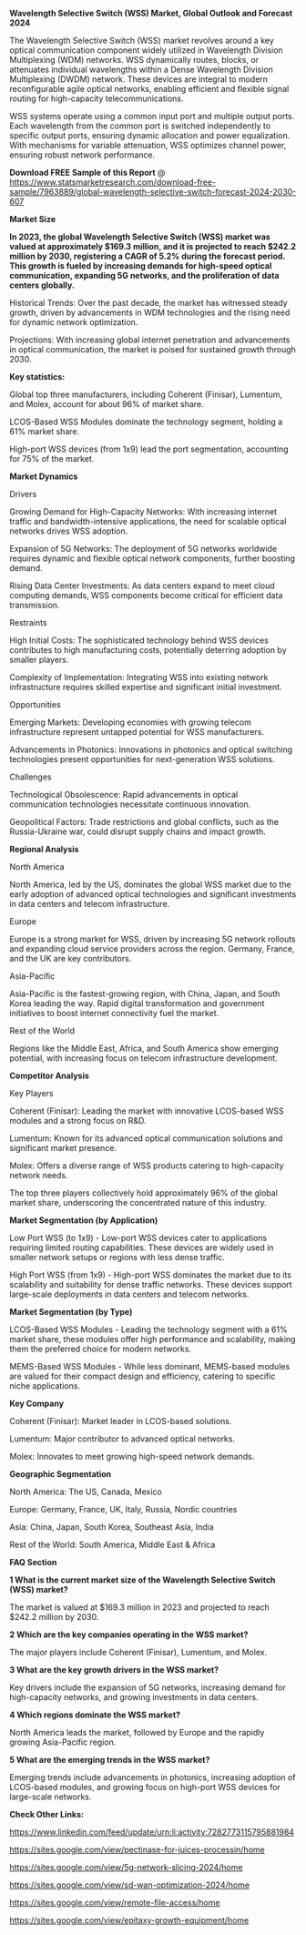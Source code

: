 **Wavelength Selective Switch (WSS) Market, Global Outlook and Forecast 2024**

The Wavelength Selective Switch (WSS) market revolves around a key optical communication component widely utilized in Wavelength Division Multiplexing (WDM) networks. WSS dynamically routes, blocks, or attenuates individual wavelengths within a Dense Wavelength Division Multiplexing (DWDM) network. These devices are integral to modern reconfigurable agile optical networks, enabling efficient and flexible signal routing for high-capacity telecommunications.

WSS systems operate using a common input port and multiple output ports. Each wavelength from the common port is switched independently to specific output ports, ensuring dynamic allocation and power equalization. With mechanisms for variable attenuation, WSS optimizes channel power, ensuring robust network performance.

**Download FREE Sample of this Report** @ https://www.statsmarketresearch.com/download-free-sample/7963889/global-wavelength-selective-switch-forecast-2024-2030-607

**Market Size**

**In 2023, the global Wavelength Selective Switch (WSS) market was valued at approximately $169.3 million, and it is projected to reach $242.2 million by 2030, registering a CAGR of 5.2% during the forecast period. This growth is fueled by increasing demands for high-speed optical communication, expanding 5G networks, and the proliferation of data centers globally.**

Historical Trends: Over the past decade, the market has witnessed steady growth, driven by advancements in WDM technologies and the rising need for dynamic network optimization.

Projections: With increasing global internet penetration and advancements in optical communication, the market is poised for sustained growth through 2030.

**Key statistics:**

Global top three manufacturers, including Coherent (Finisar), Lumentum, and Molex, account for about 96% of market share.

LCOS-Based WSS Modules dominate the technology segment, holding a 61% market share.

High-port WSS devices (from 1x9) lead the port segmentation, accounting for 75% of the market.

**Market Dynamics**

Drivers

Growing Demand for High-Capacity Networks: With increasing internet traffic and bandwidth-intensive applications, the need for scalable optical networks drives WSS adoption.

Expansion of 5G Networks: The deployment of 5G networks worldwide requires dynamic and flexible optical network components, further boosting demand.

Rising Data Center Investments: As data centers expand to meet cloud computing demands, WSS components become critical for efficient data transmission.

Restraints

High Initial Costs: The sophisticated technology behind WSS devices contributes to high manufacturing costs, potentially deterring adoption by smaller players.

Complexity of Implementation: Integrating WSS into existing network infrastructure requires skilled expertise and significant initial investment.

Opportunities

Emerging Markets: Developing economies with growing telecom infrastructure represent untapped potential for WSS manufacturers.

Advancements in Photonics: Innovations in photonics and optical switching technologies present opportunities for next-generation WSS solutions.

Challenges

Technological Obsolescence: Rapid advancements in optical communication technologies necessitate continuous innovation.

Geopolitical Factors: Trade restrictions and global conflicts, such as the Russia-Ukraine war, could disrupt supply chains and impact growth.

**Regional Analysis**

North America

North America, led by the US, dominates the global WSS market due to the early adoption of advanced optical technologies and significant investments in data centers and telecom infrastructure.

Europe

Europe is a strong market for WSS, driven by increasing 5G network rollouts and expanding cloud service providers across the region. Germany, France, and the UK are key contributors.

Asia-Pacific

Asia-Pacific is the fastest-growing region, with China, Japan, and South Korea leading the way. Rapid digital transformation and government initiatives to boost internet connectivity fuel the market.

Rest of the World

Regions like the Middle East, Africa, and South America show emerging potential, with increasing focus on telecom infrastructure development.

**Competitor Analysis**

Key Players

Coherent (Finisar): Leading the market with innovative LCOS-based WSS modules and a strong focus on R&D.

Lumentum: Known for its advanced optical communication solutions and significant market presence.

Molex: Offers a diverse range of WSS products catering to high-capacity network needs.

The top three players collectively hold approximately 96% of the global market share, underscoring the concentrated nature of this industry.

**Market Segmentation (by Application)**

Low Port WSS (to 1x9) - Low-port WSS devices cater to applications requiring limited routing capabilities. These devices are widely used in smaller network setups or regions with less dense traffic.

High Port WSS (from 1x9) - High-port WSS dominates the market due to its scalability and suitability for dense traffic networks. These devices support large-scale deployments in data centers and telecom networks.

**Market Segmentation (by Type)**

LCOS-Based WSS Modules - Leading the technology segment with a 61% market share, these modules offer high performance and scalability, making them the preferred choice for modern networks.

MEMS-Based WSS Modules - While less dominant, MEMS-based modules are valued for their compact design and efficiency, catering to specific niche applications.

**Key Company**

Coherent (Finisar): Market leader in LCOS-based solutions.

Lumentum: Major contributor to advanced optical networks.

Molex: Innovates to meet growing high-speed network demands.

**Geographic Segmentation**

North America: The US, Canada, Mexico

Europe: Germany, France, UK, Italy, Russia, Nordic countries

Asia: China, Japan, South Korea, Southeast Asia, India

Rest of the World: South America, Middle East & Africa

**FAQ Section**

**1 What is the current market size of the Wavelength Selective Switch (WSS) market?**

The market is valued at $169.3 million in 2023 and projected to reach $242.2 million by 2030.

**2 Which are the key companies operating in the WSS market?**

The major players include Coherent (Finisar), Lumentum, and Molex.

**3 What are the key growth drivers in the WSS market?**

Key drivers include the expansion of 5G networks, increasing demand for high-capacity networks, and growing investments in data centers.

**4 Which regions dominate the WSS market?**

North America leads the market, followed by Europe and the rapidly growing Asia-Pacific region.

**5 What are the emerging trends in the WSS market?**

Emerging trends include advancements in photonics, increasing adoption of LCOS-based modules, and growing focus on high-port WSS devices for large-scale networks.

**Check Other Links:**

https://www.linkedin.com/feed/update/urn:li:activity:7282773115795881984

https://sites.google.com/view/pectinase-for-juices-processin/home

https://sites.google.com/view/5g-network-slicing-2024/home

https://sites.google.com/view/sd-wan-optimization-2024/home

https://sites.google.com/view/remote-file-access/home

https://sites.google.com/view/epitaxy-growth-equipment/home
